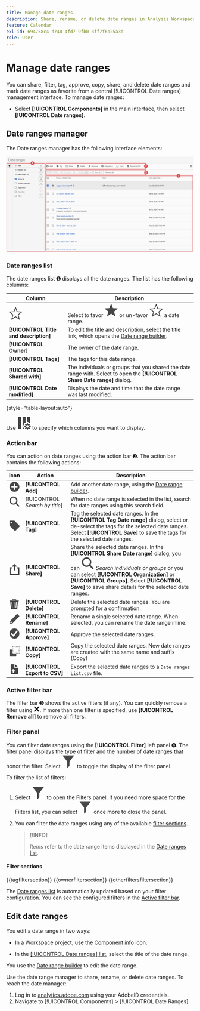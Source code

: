 ```yaml
---
title: Manage date ranges
description: Share, rename, or delete date ranges in Analysis Workspace.
feature: Calendar
exl-id: 694758c4-d740-4fd7-9fb0-3ff7f6b25a3d
role: User
---
```

# Manage date ranges


You can share, filter, tag, approve, copy, share, and delete date ranges and mark date ranges as favorite from a central [!UICONTROL Date ranges] management interface. To manage date ranges:

* Select **[!UICONTROL Components]** in the main interface, then select **[!UICONTROL Date ranges]**.


## Date ranges manager

The Date ranges manager has the following interface elements:

![Date ranges interface](assets/date-ranges-manager.png)

### Date ranges list

The date ranges list ➊ displays all the date ranges. The list has the following columns:

| Column | Description |
| --- | --- | 
| ![StarOutline](/help/assets/icons/StarOutline.svg)  | Select to favor ![Star](/help/assets/icons/Star.svg) or un-favor ![StarOutline](/help/assets/icons/StarOutline.svg) a date range. |
| **[!UICONTROL Title and description]** | To edit the title and description, select the title link, which opens the [Date range builder](/help/components/date-ranges/create.md#date-range-builder). |
| **[!UICONTROL Owner]** | The owner of the date range. |
| **[!UICONTROL Tags]** | The tags for this date range. |
| **[!UICONTROL Shared with]** | The individuals or groups that you shared the date range with. Select to open the **[!UICONTROL Share Date range]** dialog. |
| **[!UICONTROL Date modified]** | Displays the date and time that the date range was last modified. |

{style="table-layout:auto"}

Use ![ColumnSetting](/help/assets/icons/ColumnSetting.svg) to specify which columns you want to display.

### Action bar

You can action on date ranges using the action bar ➋. The action bar contains the following actions:

| Icon | Action | Description |
|:---:|---|---|
| ![AddCircle](/help/assets/icons/AddCircle.svg)| **[!UICONTROL Add]** | Add another date range, using the [Date range builder](create.md#date-range-builder). |
| ![Search](/help/assets/icons/Search.svg)| [!UICONTROL *Search by title*] | When no date range is selected in the list, search for date ranges using this search field. |
| ![Label](/help/assets/icons/Label.svg)| **[!UICONTROL Tag]** | Tag the selected date ranges. In the **[!UICONTROL Tag Date range]** dialog, select or de-select the tags for the selected date ranges. Select **[!UICONTROL Save]** to save the tags for the selected date ranges. |
| ![Share](/help/assets/icons/ShareAlt.svg)| **[!UICONTROL Share]** | Share the selected date ranges. In the **[!UICONTROL Share Date range]** dialog, you can ![Search](/help/assets/icons/Search.svg) *Search individuals or groups* or you can select **[!UICONTROL Organization]** or **[!UICONTROL Groups]**. Select **[!UICONTROL Save]** to save share details for the selected date ranges. |
| ![Delete](/help/assets/icons/Delete.svg) |**[!UICONTROL Delete]** | Delete the selected date ranges. You are prompted for a confirmation. |
| ![Edit](/help/assets/icons/Edit.svg)| **[!UICONTROL Rename]** | Rename a single selected date range. When selected, you can rename the date range inline. |
| ![CheckmarkCircle](/help/assets/icons/CheckmarkCircle.svg)| **[!UICONTROL Approve]** | Approve the selected date ranges. | 
| ![Copy](/help/assets/icons/Copy.svg)|  **[!UICONTROL Copy]** | Copy the selected date ranges. New date ranges are created with the same name and suffix (Copy) | 
| ![FileCSV](/help/assets/icons/FileCSV.svg)| **[!UICONTROL Export to CSV]** | Export the selected date ranges to a `Date ranges List.csv` file. |

### Active filter bar

The filter bar ➌ shows the active filters (if any). You can quickly remove a filter using ![CrossSize75](/help/assets/icons/CrossSize75.svg). If more than one filter is specified, use **[!UICONTROL Remove all]** to remove all filters.

### Filter panel

You can filter date ranges using the **[!UICONTROL Filter]** left panel ➍. The filter panel displays the type of filter and the number of date ranges that honor the filter. Select ![Filter](/help/assets/icons/Filter.svg) to toggle the display of the filter panel. 

To filter the list of filters:

1. Select ![Filter](/help/assets/icons/Filter.svg) to open the Filters panel. If you need more space for the Filters list, you can select ![Filter](/help/assets/icons/Filter.svg) once more to close the panel.
1. You can filter the date ranges using any of the available [filter sections](#filter-sections). 

   >[!INFO]
   >
   >*Items* refer to the date range items displayed in the [Date ranges list](#date-ranges-list).
   > 

#### Filter sections

{{tagfiltersection}}
{{ownerfiltersection}}
{{otherfiltersfiltersection}}


The [Date ranges list](#date-ranges-list) is automatically updated based on your filter configuration. You can see the configured filters in the [Active filter bar](#active-filter-bar).


## Edit date ranges

You edit a date range in two ways:

* In a Workspace project, use the [Component info](/help/components/use-components-in-workspace.md#component-info) icon.

* In the [[!UICONTROL Date ranges] list](#date-ranges-list), select the title of the date range.

You use the [Date range builder](/help/components/date-ranges/create.md#date-range-builder) to edit the date range.




Use the date range manager to share, rename, or delete date ranges. To reach the date manager:

1. Log in to [analytics.adobe.com](https://analytics.adobe.com) using your AdobeID credentials.
1. Navigate to [!UICONTROL Components] > [!UICONTROL Date Ranges].


<!--

## Interface

![Date Ranges with Example range highlighted.](../assets/date-range-ui.png)

The date range manager includes the following options:

* **Add**: Create a new date range. See [create a date range](create.md) for more information.
* **Search by title**: Search for a date range by title. Results are filtered based on text entered here.
* **Filter**: Filter date ranges using the left column. You can filter by custom tag, owner, created by you, your favorites, approved, or shared with you. You can also search for desired filters.
* **Favorite**: Click the ![star](../assets/star.png) icon next to a date range to add it to your favorites.
* **Customize columns**: Click the ![columns](../assets/columns.png) icon to show or hide columns in the date range manager.

Click the checkbox next to one or more date ranges for more options.

* **Tag**: Apply a tag to all selected date ranges. Tags help you organize date ranges, and let you filter them using the left column.
* **Share**: Share a date range to other Experience Cloud users. If you are a product administrator, you can also share to the entire organization or groups. Date ranges that are shared to other users in your organization include a ![shared](../assets/shared.png) icon next to the title.
* **Delete**: Permanently delete the selected date range(s).
* **Rename**: If a single date range is selected, you can change its title.
* **Approve**: If you are a product admin, you can add a stamp of approval to a date range. Approved date ranges inform users in your organization that they are 'official', differentiating them from date ranges created by other users in your organization. Approved date ranges include a ![approved](../assets/approved.png) icon next to the title.
* **Unapprove**: If you are a product admin and select a date range that is already approved, you can unapprove it.
* **Copy**: Create a copy of the selected date range(s). Copying date ranges appends `(Copy)` to the end of the title of the newly copied date range(s).
* **Export to CSV**: Exports all selected date ranges into a CSV file. Columns in the resulting CSV file include all visible columns in the date range manager.
-->